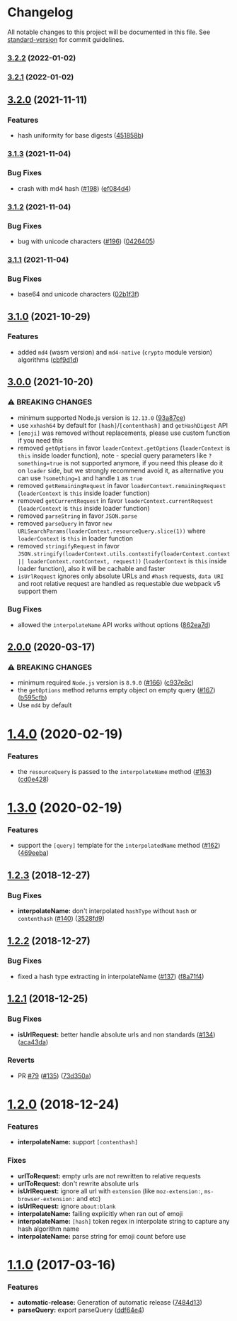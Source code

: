 # Changelog

All notable changes to this project will be documented in this file. See [standard-version](https://github.com/conventional-changelog/standard-version) for commit guidelines.

### [3.2.2](https://github.com/webpack/loader-utils/compare/v3.2.0...v3.2.2) (2022-01-02)

### [3.2.1](https://github.com/webpack/loader-utils/compare/v3.2.0...v3.2.1) (2022-01-02)

## [3.2.0](https://github.com/webpack/loader-utils/compare/v3.1.3...v3.2.0) (2021-11-11)


### Features

* hash uniformity for base digests ([451858b](https://github.com/webpack/loader-utils/commit/451858b0bb33911d52d2f03a6470fd2b86493b84))

### [3.1.3](https://github.com/webpack/loader-utils/compare/v3.1.2...v3.1.3) (2021-11-04)


### Bug Fixes

* crash with md4 hash ([#198](https://github.com/webpack/loader-utils/issues/198)) ([ef084d4](https://github.com/webpack/loader-utils/commit/ef084d43ba29ebf3c3c0ea0939a5c58adad0bba2))

### [3.1.2](https://github.com/webpack/loader-utils/compare/v3.1.1...v3.1.2) (2021-11-04)


### Bug Fixes

* bug with unicode characters ([#196](https://github.com/webpack/loader-utils/issues/196)) ([0426405](https://github.com/webpack/loader-utils/commit/04264056f951514955af7302510631f942276eec))

### [3.1.1](https://github.com/webpack/loader-utils/compare/v3.1.0...v3.1.1) (2021-11-04)


### Bug Fixes

* base64 and unicode characters ([02b1f3f](https://github.com/webpack/loader-utils/commit/02b1f3fe6d718870b5ee7abc64519a1b2b5b8531))

## [3.1.0](https://github.com/webpack/loader-utils/compare/v3.0.0...v3.1.0) (2021-10-29)


### Features

* added `md4` (wasm version) and `md4-native` (`crypto` module version) algorithms ([cbf9d1d](https://github.com/webpack/loader-utils/commit/cbf9d1dac866be50971d294c3baacda45527fb8e))

## [3.0.0](https://github.com/webpack/loader-utils/compare/v2.0.0...v3.0.0) (2021-10-20)


### ⚠ BREAKING CHANGES

* minimum supported Node.js version is `12.13.0` ([93a87ce](https://github.com/webpack/loader-utils/commit/93a87cefd41cc69de0bc1f9099f7d753ed8cd557))
* use `xxhash64` by default for `[hash]`/`[contenthash]` and `getHashDigest` API
* `[emoji]` was removed without replacements, please use custom function if you need this
* removed `getOptions` in favor `loaderContext.getOptions` (`loaderContext` is `this` inside loader function), note - special query parameters like `?something=true` is not supported anymore, if you need this please do it on `loader` side, but we strongly recommend avoid it, as alternative you can use `?something=1` and handle `1` as `true`
* removed `getRemainingRequest` in favor `loaderContext.remainingRequest` (`loaderContext` is `this` inside loader function)
* removed `getCurrentRequest` in favor `loaderContext.currentRequest` (`loaderContext` is `this` inside loader function)
* removed `parseString` in favor `JSON.parse`
* removed `parseQuery` in favor `new URLSearchParams(loaderContext.resourceQuery.slice(1))` where `loaderContext` is `this` in loader function
* removed `stringifyRequest` in favor `JSON.stringify(loaderContext.utils.contextify(loaderContext.context || loaderContext.rootContext, request))` (`loaderContext` is `this` inside loader function), also it will be cachable and faster
* `isUrlRequest` ignores only absolute URLs and `#hash` requests, `data URI` and root relative request are handled as requestable due webpack v5 support them

### Bug Fixes

* allowed the `interpolateName` API works without options ([862ea7d](https://github.com/webpack/loader-utils/commit/862ea7d1d0226558f2750bec36da02492d1e516d))

## [2.0.0](https://github.com/webpack/loader-utils/compare/v1.4.0...v2.0.0) (2020-03-17)


### ⚠ BREAKING CHANGES

* minimum required `Node.js` version is `8.9.0` ([#166](https://github.com/webpack/loader-utils/issues/166)) ([c937e8c](https://github.com/webpack/loader-utils/commit/c937e8c77231b42018be616b784a6b45eac86f8a))
* the `getOptions` method returns empty object on empty query ([#167](https://github.com/webpack/loader-utils/issues/167)) ([b595cfb](https://github.com/webpack/loader-utils/commit/b595cfba022d3f04f3d310dd570b0253e461605b))
* Use `md4` by default

<a name="1.4.0"></a>
# [1.4.0](https://github.com/webpack/loader-utils/compare/v1.3.0...v1.4.0) (2020-02-19)


### Features

* the `resourceQuery` is passed to the `interpolateName` method ([#163](https://github.com/webpack/loader-utils/issues/163)) ([cd0e428](https://github.com/webpack/loader-utils/commit/cd0e428))



<a name="1.3.0"></a>
# [1.3.0](https://github.com/webpack/loader-utils/compare/v1.2.3...v1.3.0) (2020-02-19)


### Features

* support the `[query]` template for the `interpolatedName` method ([#162](https://github.com/webpack/loader-utils/issues/162)) ([469eeba](https://github.com/webpack/loader-utils/commit/469eeba))



<a name="1.2.3"></a>
## [1.2.3](https://github.com/webpack/loader-utils/compare/v1.2.2...v1.2.3) (2018-12-27)


### Bug Fixes

* **interpolateName:** don't interpolated `hashType` without `hash` or `contenthash`  ([#140](https://github.com/webpack/loader-utils/issues/140)) ([3528fd9](https://github.com/webpack/loader-utils/commit/3528fd9))



<a name="1.2.2"></a>
## [1.2.2](https://github.com/webpack/loader-utils/compare/v1.2.1...v1.2.2) (2018-12-27)


### Bug Fixes

* fixed a hash type extracting in interpolateName ([#137](https://github.com/webpack/loader-utils/issues/137)) ([f8a71f4](https://github.com/webpack/loader-utils/commit/f8a71f4))



<a name="1.2.1"></a>
## [1.2.1](https://github.com/webpack/loader-utils/compare/v1.2.0...v1.2.1) (2018-12-25)


### Bug Fixes

* **isUrlRequest:** better handle absolute urls and non standards ([#134](https://github.com/webpack/loader-utils/issues/134)) ([aca43da](https://github.com/webpack/loader-utils/commit/aca43da))


### Reverts

* PR [#79](https://github.com/webpack/loader-utils/issues/79) ([#135](https://github.com/webpack/loader-utils/issues/135)) ([73d350a](https://github.com/webpack/loader-utils/commit/73d350a))



<a name="1.2.0"></a>
# [1.2.0](https://github.com/webpack/loader-utils/compare/v1.1.0...v1.2.0) (2018-12-24)


### Features

* **interpolateName:** support `[contenthash]`

### Fixes

* **urlToRequest:** empty urls are not rewritten to relative requests
* **urlToRequest:** don't rewrite absolute urls
* **isUrlRequest:** ignore all url with `extension` (like `moz-extension:`, `ms-browser-extension:` and etc)
* **isUrlRequest:** ignore `about:blank`
* **interpolateName:** failing explicitly when ran out of emoji
* **interpolateName:** `[hash]` token regex in interpolate string to capture any hash algorithm name
* **interpolateName:** parse string for emoji count before use



<a name="1.1.0"></a>
# [1.1.0](https://github.com/webpack/loader-utils/compare/v1.0.4...v1.1.0) (2017-03-16)


### Features

* **automatic-release:** Generation of automatic release ([7484d13](https://github.com/webpack/loader-utils/commit/7484d13))
* **parseQuery:** export parseQuery ([ddf64e4](https://github.com/webpack/loader-utils/commit/ddf64e4))
